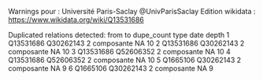 Warnings pour : Université Paris-Saclay @UnivParisSaclay
Edition wikidata : https://www.wikidata.org/wiki/Q13531686 

Duplicated relations detected:
       from        to dupe_count       type date depth
1 Q13531686 Q30262143          2 composante   NA    10
2 Q13531686 Q30262143          2 composante   NA    10
3 Q13531686 Q52606352          2 composante   NA    10
4 Q13531686 Q52606352          2 composante   NA    10
5  Q1665106 Q30262143          2 composante   NA     9
6  Q1665106 Q30262143          2 composante   NA     9 

